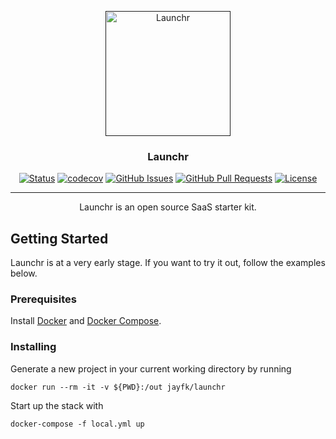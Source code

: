 <p align="center">
  <a href="" rel="noopener">
 <img width=200px height=200px src="https://raw.githubusercontent.com/jayfk/launchr/master/logo.png" alt="Launchr"></a>
</p>

<h3 align="center">Launchr</h3>

<div align="center">

  [![Status](https://img.shields.io/badge/status-active-success.svg)]() 
  [![codecov](https://codecov.io/gh/jayfk/launchr/branch/master/graph/badge.svg)](https://codecov.io/gh/jayfk/launchr)
  [![GitHub Issues](https://img.shields.io/github/issues/jayfk/launchr.svg)](https://github.com/kylelobo/The-Documentation-Compendium/issues)
  [![GitHub Pull Requests](https://img.shields.io/github/issues-pr/jayfk/launchr.svg)](https://github.com/kylelobo/The-Documentation-Compendium/pulls)
  [![License](https://img.shields.io/badge/license-MIT-blue.svg)](/LICENSE)

</div>

---

<p align="center"> 
    Launchr is an open source SaaS starter kit.<br> 
</p>

## Getting Started <a name = "getting_started"></a>
Launchr is at a very early stage. If you want to try it out, follow the examples below.

### Prerequisites
Install [Docker](https://docs.docker.com/install/) and [Docker Compose](https://docs.docker.com/compose/install/).

### Installing
Generate a new project in your current working directory by running
```
docker run --rm -it -v ${PWD}:/out jayfk/launchr
```

Start up the stack with
```
docker-compose -f local.yml up
```
